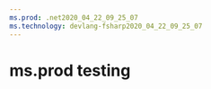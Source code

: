 ```yaml
---
ms.prod: .net2020_04_22_09_25_07
ms.technology: devlang-fsharp2020_04_22_09_25_07
---
```

 # ms.prod testing